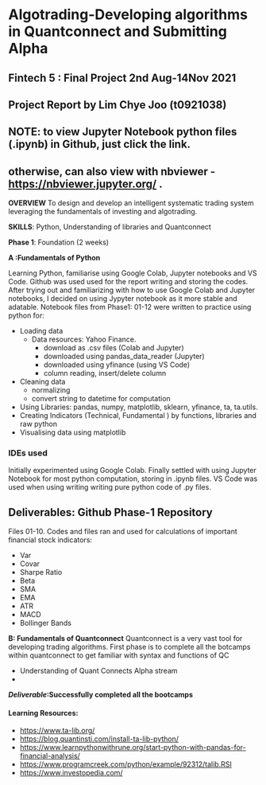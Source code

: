 # Algotrading-Developing algorithms in Quantconnect and Submitting Alpha
## Fintech 5 : Final Project 2nd Aug-14Nov 2021
## Project Report by Lim Chye Joo (t0921038)

## NOTE: to view Jupyter Notebook python files (.ipynb) in Github, just click the link.
## otherwise, can also view with nbviewer - https://nbviewer.jupyter.org/ .

**OVERVIEW**
To design and develop an intelligent systematic trading system leveraging the fundamentals of
investing and algotrading.

**SKILLS**: Python, Understanding of libraries and Quantconnect

**Phase 1**: Foundation (2 weeks)

**A :Fundamentals of Python**

Learning Python, familiarise using Google Colab, Jupyter notebooks and VS Code.
Github was used used for the report writing and storing the codes.
After trying out and familiarizing with how to use Google Colab and Jupyter notebooks, I decided on using Jypyter notebook as it more stable and adatable.
Notebook files from Phase1: 01-12 were written to practice using python for:

- Loading data
  - Data resources: Yahoo Finance. 
    - download as .csv files (Colab and Jupyter)
    - downloaded using pandas_data_reader (Jupyter)
    - downloaded using yfinance (using VS Code)
    - column reading, insert/delete column
- Cleaning data
  - normalizing
  - convert string to datetime for computation
- Using Libraries: pandas, numpy, matplotlib, sklearn, yfinance, ta, ta.utils.
- Creating Indicators (Technical, Fundamental ) by functions, libraries and raw python
- Visualising data using matplotlib

### IDEs used
Initially experimented using Google Colab. Finally settled with using Jupyter Notebook for most python computation, storing in .ipynb files. 
VS Code was used when using writing writing pure python code of .py files.


## Deliverables: Github Phase-1 Repository
Files 01-10. Codes and files ran and used for calculations of important financial stock indicators:
- Var
- Covar
- Sharpe Ratio
- Beta
- SMA
- EMA
- ATR
- MACD
- Bollinger Bands


**B: Fundamentals of Quantconnect**
Quantconnect is a very vast tool for developing trading algorithms. First phase is to complete all
the botcamps within quantconnect to get familiar with syntax and functions of QC
- Understanding of Quant Connects Alpha stream
- 
***Deliverable*:Successfully completed all the bootcamps**

#### Learning Resources:

- https://www.ta-lib.org/
- https://blog.quantinsti.com/install-ta-lib-python/
- https://www.learnpythonwithrune.org/start-python-with-pandas-for-financial-analysis/
- https://www.programcreek.com/python/example/92312/talib.RSI
- https://www.investopedia.com/



